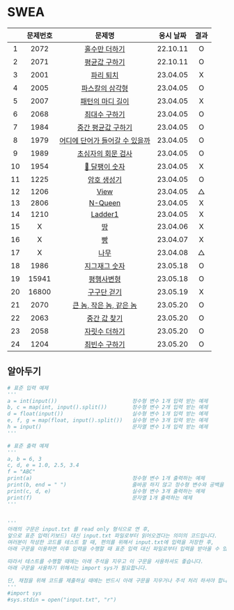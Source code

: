 # SWEA

|     | 문제번호 |                   문제명                    | 응시 날짜 | 결과 |
| :-: | :------: | :-----------------------------------------: | :-------: | :--: |
|  1  |   2072   |         [홀수만 더하기](./2072.py)          | 22.10.11  |  O   |
|  2  |   2071   |         [평균값 구하기](./2071.py)          | 22.10.11  |  O   |
|  3  |   2001   |           [파리 퇴치](./2001.py)            | 23.04.05  |  X   |
|  4  |   2005   |        [파스칼의 삼각형](./2005.py)         | 23.04.05  |  O   |
|  5  |   2007   |        [패턴의 마디 길이](./2007.py)        | 23.04.05  |  X   |
|  6  |   2068   |         [최대수 구하기](./2068.py)          | 23.04.05  |  O   |
|  7  |   1984   |       [중간 평균값 구하기](./1984.py)       | 23.04.05  |  O   |
|  8  |   1979   | [어디에 단어가 들어갈 수 있을까](./1979.py) | 23.04.05  |  O   |
|  9  |   1989   |       [초심자의 회문 검사](./1989.py)       | 23.04.05  |  O   |
| 10  |   1954   |         [🚨 달팽이 숫자](./1954.py)         | 23.04.05  |  X   |
| 11  |   1225   |          [암호 생성기](./1225.py)           | 23.04.05  |  O   |
| 12  |   1206   |              [View](./1206.py)              | 23.04.05  |  △   |
| 13  |   2806   |            [N-Queen](./2806.py)             | 23.04.05  |  X   |
| 14  |   1210   |            [Ladder1](./1210.py)             | 23.04.05  |  X   |
| 15  |    X     |           [땅](./battleground.py)           | 23.04.06  |  X   |
| 16  |    X     |              [빵](./bread.py)               | 23.04.07  |  X   |
| 17  |    X     |              [나무](./tree.py)              | 23.04.08  |  △   |
| 18  |   1986   |         [지그재그 숫자](./1986.py)          | 23.05.18  |  O   |
| 19  |  15941   |          [평행사변형](./15941.py)           | 23.05.18  |  O   |
| 20  |  16800   |          [구구단 걷기](./16800.py)          | 23.05.19  |  X   |
| 21  |   2070   |    [큰 놈, 작은 놈, 같은 놈](./2070.py)     | 23.05.20  |  O   |
| 22  |   2063   |          [중간 값 찾기](./2063.py)          | 23.05.20  |  O   |
| 23  |   2058   |         [자릿수 더하기](./2058.py)          | 23.05.20  |  O   |
| 24  |   1204   |         [최빈수 구하기](./1204.py)          | 23.05.20  |  O   |

## 알아두기

```py
# 표준 입력 예제
'''
a = int(input())                        정수형 변수 1개 입력 받는 예제
b, c = map(int, input().split())        정수형 변수 2개 입력 받는 예제
d = float(input())                      실수형 변수 1개 입력 받는 예제
e, f, g = map(float, input().split())   실수형 변수 3개 입력 받는 예제
h = input()                             문자열 변수 1개 입력 받는 예제
'''

# 표준 출력 예제
'''
a, b = 6, 3
c, d, e = 1.0, 2.5, 3.4
f = "ABC"
print(a)                                정수형 변수 1개 출력하는 예제
print(b, end = " ")                     줄바꿈 하지 않고 정수형 변수와 공백을 출력하는 예제
print(c, d, e)                          실수형 변수 3개 출력하는 예제
print(f)                                문자열 1개 출력하는 예제
'''


'''
아래의 구문은 input.txt 를 read only 형식으로 연 후,
앞으로 표준 입력(키보드) 대신 input.txt 파일로부터 읽어오겠다는 의미의 코드입니다.
여러분이 작성한 코드를 테스트 할 때, 편의를 위해서 input.txt에 입력을 저장한 후,
아래 구문을 이용하면 이후 입력을 수행할 때 표준 입력 대신 파일로부터 입력을 받아올 수 있습니다.

따라서 테스트를 수행할 때에는 아래 주석을 지우고 이 구문을 사용하셔도 좋습니다.
아래 구문을 사용하기 위해서는 import sys가 필요합니다.

단, 채점을 위해 코드를 제출하실 때에는 반드시 아래 구문을 지우거나 주석 처리 하셔야 합니다.
'''
#import sys
#sys.stdin = open("input.txt", "r")
```
